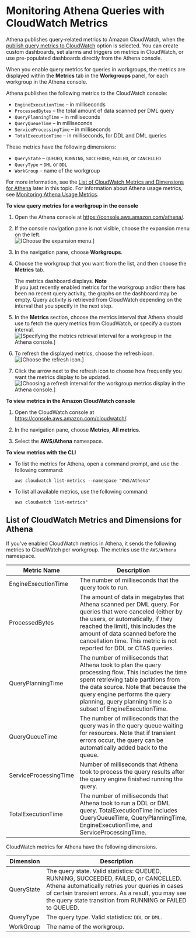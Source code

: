 # Monitoring Athena Queries with CloudWatch Metrics<a name="query-metrics-viewing"></a>

Athena publishes query\-related metrics to Amazon CloudWatch, when the [publish query metrics to CloudWatch](athena-cloudwatch-metrics-enable.md) option is selected\. You can create custom dashboards, set alarms and triggers on metrics in CloudWatch, or use pre\-populated dashboards directly from the Athena console\. 

When you enable query metrics for queries in workgroups, the metrics are displayed within the **Metrics** tab in the **Workgroups** panel, for each workgroup in the Athena console\.

Athena publishes the following metrics to the CloudWatch console:
+ `EngineExecutionTime` – in milliseconds
+ `ProcessedBytes` – the total amount of data scanned per DML query
+ `QueryPlanningTime` – in milliseconds
+ `QueryQueueTime` – in milliseconds
+ `ServiceProcessingTime` – in milliseconds
+ `TotalExecutionTime` – in milliseconds, for DDL and DML queries

These metrics have the following dimensions:
+ `QueryState` – `QUEUED`, `RUNNING`, `SUCCEEDED`, `FAILED`, or `CANCELLED`
+ `QueryType` – `DML` or `DDL`
+ `WorkGroup` – name of the workgroup

For more information, see the [List of CloudWatch Metrics and Dimensions for Athena](#athena-cloudwatch-metrics-table) later in this topic\. For information about Athena usage metrics, see [Monitoring Athena Usage Metrics](monitoring-athena-usage-metrics.md)\.

**To view query metrics for a workgroup in the console**

1. Open the Athena console at [https://console\.aws\.amazon\.com/athena/](https://console.aws.amazon.com/athena/home)\.

1. If the console navigation pane is not visible, choose the expansion menu on the left\.  
![\[Choose the expansion menu.\]](http://docs.aws.amazon.com/athena/latest/ug/images/polaris-nav-pane-expansion.png)

1. In the navigation pane, choose **Workgroups**\.

1. Choose the workgroup that you want from the list, and then choose the **Metrics** tab\. 

   The metrics dashboard displays\.
**Note**  
If you just recently enabled metrics for the workgroup and/or there has been no recent query activity, the graphs on the dashboard may be empty\. Query activity is retrieved from CloudWatch depending on the interval that you specify in the next step\. 

1. In the **Metrics** section, choose the metrics interval that Athena should use to fetch the query metrics from CloudWatch, or specify a custom interval\.  
![\[Specifying the metrics retrieval interval for a workgroup in the Athena console.\]](http://docs.aws.amazon.com/athena/latest/ug/images/wg-custom-interval.png)

1. To refresh the displayed metrics, choose the refresh icon\.  
![\[Choose the refresh icon.\]](http://docs.aws.amazon.com/athena/latest/ug/images/wg-refresh-metrics.png)

1. Click the arrow next to the refresh icon to choose how frequently you want the metrics display to be updated\.  
![\[Choosing a refresh interval for the workgroup metrics display in the Athena console.\]](http://docs.aws.amazon.com/athena/latest/ug/images/wg-choose-refresh-interval.png)

**To view metrics in the Amazon CloudWatch console**

1. Open the CloudWatch console at [https://console\.aws\.amazon\.com/cloudwatch/](https://console.aws.amazon.com/cloudwatch/)\.

1. In the navigation pane, choose **Metrics**, **All metrics**\.

1. Select the **AWS/Athena** namespace\.

**To view metrics with the CLI**
+ To list the metrics for Athena, open a command prompt, and use the following command:

  ```
  aws cloudwatch list-metrics --namespace "AWS/Athena"
  ```
+ To list all available metrics, use the following command:

  ```
  aws cloudwatch list-metrics"
  ```

## List of CloudWatch Metrics and Dimensions for Athena<a name="athena-cloudwatch-metrics-table"></a>

If you've enabled CloudWatch metrics in Athena, it sends the following metrics to CloudWatch per workgroup\. The metrics use the `AWS/Athena` namespace\.


| Metric Name | Description | 
| --- | --- | 
| EngineExecutionTime |  The number of milliseconds that the query took to run\.  | 
| ProcessedBytes |  The amount of data in megabytes that Athena scanned per DML query\. For queries that were canceled \(either by the users, or automatically, if they reached the limit\), this includes the amount of data scanned before the cancellation time\. This metric is not reported for DDL or CTAS queries\.  | 
| QueryPlanningTime | The number of milliseconds that Athena took to plan the query processing flow\. This includes the time spent retrieving table partitions from the data source\. Note that because the query engine performs the query planning, query planning time is a subset of EngineExecutionTime\. | 
| QueryQueueTime | The number of milliseconds that the query was in the query queue waiting for resources\. Note that if transient errors occur, the query can be automatically added back to the queue\. | 
| ServiceProcessingTime | Number of milliseconds that Athena took to process the query results after the query engine finished running the query\. | 
| TotalExecutionTime | The number of milliseconds that Athena took to run a DDL or DML query\. TotalExecutionTime includes QueryQueueTime, QueryPlanningTime, EngineExecutionTime, and ServiceProcessingTime\. | 

CloudWatch metrics for Athena have the following dimensions\.


| Dimension | Description | 
| --- | --- | 
| QueryState |  The query state\. Valid statistics: QUEUED, RUNNING, SUCCEEDED, FAILED, or CANCELLED\.  Athena automatically retries your queries in cases of certain transient errors\. As a result, you may see the query state transition from RUNNING or FAILED to QUEUED\.   | 
| QueryType |  The query type\. Valid statistics: `DDL` or `DML`\.  | 
| WorkGroup |  The name of the workgroup\.  | 